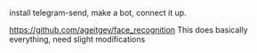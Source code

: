 install telegram-send, make a bot, connect it up.

https://github.com/ageitgey/face_recognition This does basically everything, need slight modifications
